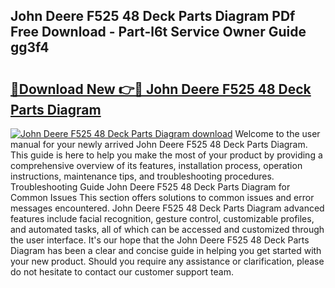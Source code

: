 ## John Deere F525 48 Deck Parts Diagram PDf Free Download - Part-l6t Service Owner Guide gg3f4

# <h2><a href="http://dftykk.blite.top/?on=John+Deere+F525+48+Deck+Parts+Diagram">🔗Download New 👉🔴 John Deere F525 48 Deck Parts Diagram</a></h2>

[![John Deere F525 48 Deck Parts Diagram download](https://i.imgur.com/lujVjoI.png)](http://dftykk.blite.top/?on=John+Deere+F525+48+Deck+Parts+Diagram)
Welcome to the user manual for your newly arrived John Deere F525 48 Deck Parts Diagram. This guide is here to help you make the most of your product by providing a comprehensive overview of its features, installation process, operation instructions, maintenance tips, and troubleshooting procedures. Troubleshooting Guide John Deere F525 48 Deck Parts Diagram for Common Issues This section offers solutions to common issues and error messages encountered. John Deere F525 48 Deck Parts Diagram advanced features include facial recognition, gesture control, customizable profiles, and automated tasks, all of which can be accessed and customized through the user interface. It's our hope that the John Deere F525 48 Deck Parts Diagram has been a clear and concise guide in helping you get started with your new product. Should you require any assistance or clarification, please do not hesitate to contact our customer support team.
